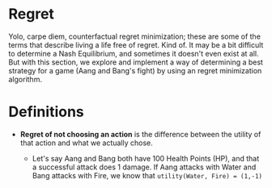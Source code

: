# Regret

Yolo, carpe diem, counterfactual regret minimization; these are some of the
terms that describe living a life free of regret. Kind of. It may be a bit
difficult to determine a Nash Equilibrium, and sometimes it doesn't even
exist at all. But with this section, we explore and implement a way of
determining a best strategy for a game (Aang and Bang's fight) by using an
regret minimization algorithm.

# Definitions

- **Regret of not choosing an action** is the difference between the utility of that action and what we actually chose.

  - Let's say Aang and Bang both have 100 Health Points (HP), and that a successful attack does 1 damage. If Aang attacks with Water and Bang attacks with Fire, we know that `utility(Water, Fire) = (1,-1)`
